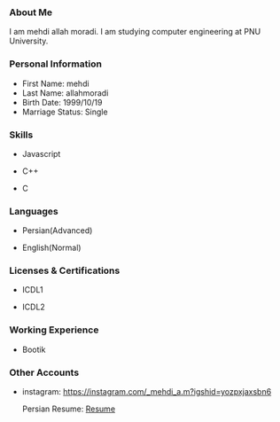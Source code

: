 <img src="" />

### About Me

I am mehdi allah moradi.
I am studying computer engineering at PNU University.

### Personal Information

- First Name: mehdi
- Last Name: allahmoradi
- Birth Date: 1999/10/19
- Marriage Status: Single

### Skills

+ Javascript

+ C++

+ C

### Languages

- Persian(Advanced)

- English(Normal)

### Licenses & Certifications

- ICDL1

- ICDL2

### Working Experience

- Bootik

### Other Accounts
  
- instagram: <a href="https://instagram.com/_mehdi_a.m?igshid=yozpxjaxsbn6">https://instagram.com/_mehdi_a.m?igshid=yozpxjaxsbn6</a>


  Persian Resume: <a href="https://mehdi-1378.github.io/resume-fa.github.io/"> Resume </a>
